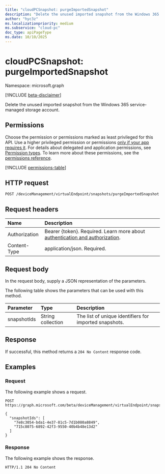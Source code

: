 ```yaml
---
title: "cloudPCSnapshot: purgeImportedSnapshot"
description: "Delete the unused imported snapshot from the Windows 365 service-managed storage account."
author: "hyc3z"
ms.localizationpriority: medium
ms.subservice: "cloud-pc"
doc_type: apiPageType
ms.date: 10/10/2025
---
```


# cloudPCSnapshot: purgeImportedSnapshot
Namespace: microsoft.graph

[!INCLUDE [beta-disclaimer](../../includes/beta-disclaimer.md)]

Delete the unused imported snapshot from the Windows 365 service-managed storage account.

## Permissions
Choose the permission or permissions marked as least privileged for this API. Use a higher privileged permission or permissions [only if your app requires it](/graph/permissions-overview#best-practices-for-using-microsoft-graph-permissions). For details about delegated and application permissions, see [Permission types](/graph/permissions-overview#permission-types). To learn more about these permissions, see the [permissions reference](/graph/permissions-reference).

<!-- { "blockType": "permissions", "name": "cloudpcsnapshot_purgeimportedsnapshot" } -->
[!INCLUDE [permissions-table](../includes/permissions/cloudpcsnapshot-purgeimportedsnapshot-permissions.md)]

## HTTP request

<!-- {
  "blockType": "ignored"
}
-->
``` http
POST /deviceManagement/virtualEndpoint/snapshots/purgeImportedSnapshot
```

## Request headers
|Name|Description|
|:---|:---|
|Authorization|Bearer {token}. Required. Learn more about [authentication and authorization](/graph/auth/auth-concepts).|
|Content-Type|application/json. Required.|

## Request body
In the request body, supply a JSON representation of the parameters.

The following table shows the parameters that can be used with this method.

| Parameter | Type              | Description                                                                                            |
|:----------|:------------------|:-------------------------------------------------------------------------------------------------------|
| snapshotIds   | String collection | The list of unique identifiers for imported snapshots.             |


## Response

If successful, this method returns a `204 No Content` response code.

## Examples

### Request

The following example shows a request.

<!-- {
  "blockType": "request",
  "name": "post_purgeimportedsnapshot"
}
-->
``` http
POST https://graph.microsoft.com/beta/deviceManagement/virtualEndpoint/snapshots/purgeImportedSnapshot

{
  "snapshotIds": [
    "7e8c3054-bda1-4e37-81c5-7d1b080a8849",
    "715c8075-6892-42f3-9550-40b4b48e13d2"
  ]
}
```

### Response

The following example shows the response.

<!-- {
  "blockType": "response",
  "truncated": true
}
-->
``` http
HTTP/1.1 204 No Content
```

